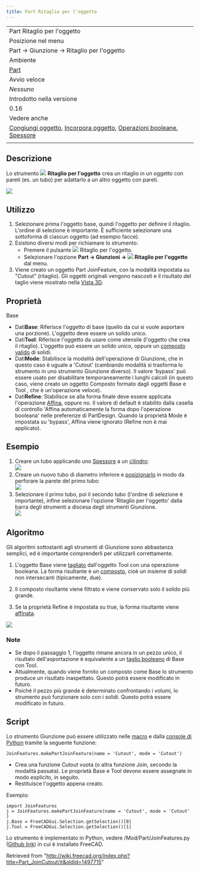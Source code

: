 ```yaml
---
title: Part Ritaglio per l'oggetto
---
```

|  |
| --- |
| Part Ritaglio per l'oggetto |
| Posizione nel menu |
| Part → Giunzione → Ritaglio per l'oggetto |
| Ambiente |
| [Part](/Part_Workbench/it "Part Workbench/it") |
| Avvio veloce |
| *Nessuno* |
| Introdotto nella versione |
| 0.16 |
| Vedere anche |
| [Congiungi oggetto](/Part_JoinConnect/it "Part JoinConnect/it"), [Incorpora oggetto](/Part_JoinEmbed/it "Part JoinEmbed/it"), [Operazioni booleane](/Part_Boolean/it "Part Boolean/it"), [Spessore](/Part_Thickness/it "Part Thickness/it") |
|  |

## Descrizione

Lo strumento ![](/images/Part_JoinCutout.svg) **Ritaglio per l'oggetto** crea un ritaglio in un oggetto con pareti (es. un tubo) per adattarlo a un altro oggetto con pareti.

![](/images/JoinFeatures_Cutout.png)

## Utilizzo

1. Selezionare prima l'oggetto base, quindi l'oggetto per definire il ritaglio. L'ordine di selezione è importante. È sufficiente selezionare una sottoforma di ciascun oggetto (ad esempio facce).
2. Esistono diversi modi per richiamare lo strumento:
   * Premere il pulsante ![](/images/Part_JoinCutout.svg) Ritaglio per l'oggetto.
   * Selezionare l'opzione **Part → Giunzioni → ![](/images/Part_JoinCutout.svg) Ritaglio per l'oggetto** dal menu.
3. Viene creato un oggetto Part JoinFeature, con la modalità impostata su "Cutout" (ritaglio). Gli oggetti originali vengono nascosti e il risultato del taglio viene mostrato nella [Vista 3D](/3D_view/it "3D view/it").

## Proprietà

Base

* Dati**Base**: Riferisce l'oggetto di base (quello da cui si vuole asportare una porzione). L'oggetto deve essere un solido unico.
* Dati**Tool**: Riferisce l'oggetto da usare come utensile (l'oggetto che crea il ritaglio). L'oggetto può essere un solido unico, oppure un [composto valido](/Part_Compound/it "Part Compound/it") di solidi.
* Dati**Mode**: Stabilisce la modalità dell'operazione di Giunzione, che in questo caso è uguale a 'Cutout' (cambiando modalità si trasforma lo strumento in uno strumento Giunzione diverso). Il valore 'bypass' può essere usato per disabilitare temporaneamente i lunghi calcoli (in questo caso, viene creato un oggetto Composto formato dagli oggetti Base e Tool , che è un'operazione veloce).
* Dati**Refine**: Stabilisce se alla forma finale deve essere applicata l'operazione [Affina](/Part_RefineShape/it "Part RefineShape/it"), oppure no. Il valore di default è stabilito dalla casella di controllo 'Affina automaticamente la forma dopo l'operazione booleana' nelle preferenze di PartDesign. Quando la proprietà Mode è impostata su 'bypass', Affina viene ignorato (Refine non è mai applicato).

## Esempio

1. Creare un tubo applicando uno [Spessore](/Part_Thickness/it "Part Thickness/it") a un [cilindro](/Part_Cylinder/it "Part Cylinder/it"):   
   ![](/images/JoinFeatures_Example_step1.png)
2. Creare un nuovo tubo di diametro inferiore e [posizionarlo](/Placement/it "Placement/it") in modo da perforare la parete del primo tubo:   
   ![](/images/JoinFeatures_Example_step2.png)
3. Selezionare il primo tubo, poi il secondo tubo (l'ordine di selezione è importante), infine selezionare l'opzione 'Ritaglio per l'oggetto' dalla barra degli strumenti a discesa degli strumenti Giunzione.   
   ![](/images/JoinFeatures_Example_step3_Cutout.png)

## Algoritmo

Gli algoritmi sottostanti agli strumenti di Giunzione sono abbastanza semplici, ed è importante comprenderli per utilizzarli correttamente.

1. L'oggetto Base viene [tagliato](/Part_Cut/it "Part Cut/it") dall'oggetto Tool con una operazione booleana. La forma risultante è un [composto](/Part_Compound/it "Part Compound/it"), cioè un insieme di solidi non intersecanti (tipicamente, due).

2. Il composto risultante viene filtrato e viene conservato solo il solido più grande.

3. Se la proprietà Refine è impostata su true, la forma risultante viene [affinata](/Part_RefineShape/it "Part RefineShape/it").
  
  
![](/images/JoinFeatures-Algo-Cutout.png)

### Note

* Se dopo il passaggio 1, l'oggetto rimane ancora in un pezzo unico, il risultato dell'asportazione è equivalente a un [taglio booleano](/Part_Cut/it "Part Cut/it") di Base con Tool.
* Attualmente, quando viene fornito un composto come Base lo strumento produce un risultato inaspettato. Questo potrà essere modificato in futuro.
* Poiché il pezzo più grande è determinato confrontando i volumi, lo strumento può funzionare solo con i solidi. Questo potrà essere modificato in futuro.

## Script

Lo strumento Giunzione può essere utilizzato nelle [macro](/Macros/it "Macros/it") e dalla [console di Python](/FreeCAD_Scripting_Basics/it "FreeCAD Scripting Basics/it") tramite la seguente funzione:

```
JoinFeatures.makePartJoinFeature(name = 'Cutout', mode = 'Cutout')

```

* Crea una funzione Cutout vuota (o altra funzione Join, secondo la modalità passata). Le proprietà Base e Tool devono essere assegnate in modo esplicito, in seguito.
* Restituisce l'oggetto appena creato.

Esempio:

```
import JoinFeatures
j = JoinFeatures.makePartJoinFeature(name = 'Cutout', mode = 'Cutout' )
j.Base = FreeCADGui.Selection.getSelection()[0]
j.Tool = FreeCADGui.Selection.getSelection()[1]

```

Lo strumento è implementato in Python, vedere /Mod/Part/JoinFeatures.py ([Github link](https://github.com/FreeCAD/FreeCAD/blob/master/src/Mod/Part/JoinFeatures.py)) in cui è installato FreeCAD.

Retrieved from "<http://wiki.freecad.org/index.php?title=Part_JoinCutout/it&oldid=1497715>"